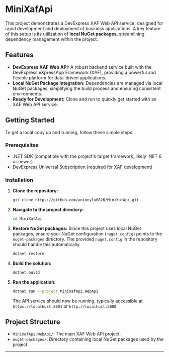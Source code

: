 # MiniXafApi

This project demonstrates a DevExpress XAF Web API service, designed for rapid development and deployment of business applications. A key feature of this setup is its utilization of **local NuGet packages**, streamlining dependency management within the project.

## Features

*   **DevExpress XAF Web API:** A robust backend service built with the DevExpress eXpressApp Framework (XAF), providing a powerful and flexible platform for data-driven applications.
*   **Local NuGet Package Integration:** Dependencies are managed via local NuGet packages, simplifying the build process and ensuring consistent environments.
*   **Ready for Development:** Clone and run to quickly get started with an XAF Web API service.

## Getting Started

To get a local copy up and running, follow these simple steps.

### Prerequisites

*   .NET SDK (compatible with the project's target framework, likely .NET 6 or newer)
*   DevExpress Universal Subscription (required for XAF development)

### Installation

1.  **Clone the repository:**

    ```bash
    git clone https://github.com/antonylu0826/MiniXafApi.git
    ```

2.  **Navigate to the project directory:**

    ```bash
    cd MiniXafApi
    ```

3.  **Restore NuGet packages:**
    Since this project uses local NuGet packages, ensure your NuGet configuration (`nuget.config`) points to the `nuget-packages` directory. The provided `nuget.config` in the repository should handle this automatically.

    ```bash
    dotnet restore
    ```

4.  **Build the solution:**

    ```bash
    dotnet build
    ```

5.  **Run the application:**

    ```bash
    dotnet run --project MiniXafApi.WebApi
    ```

    The API service should now be running, typically accessible at `https://localhost:5001` or `http://localhost:5000`.

## Project Structure

*   `MiniXafApi.WebApi/`: The main XAF Web API project.
*   `nuget-packages/`: Directory containing local NuGet packages used by the project.

---
